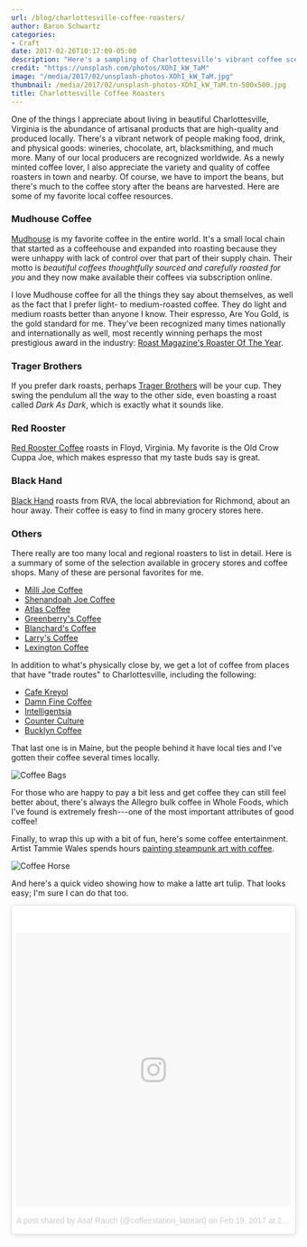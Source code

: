 ```yaml
---
url: /blog/charlottesville-coffee-roasters/
author: Baron Schwartz
categories:
- Craft
date: 2017-02-26T10:17:09-05:00
description: "Here's a sampling of Charlottesville's vibrant coffee scene."
credit: "https://unsplash.com/photos/XOhI_kW_TaM"
image: "/media/2017/02/unsplash-photos-XOhI_kW_TaM.jpg"
thumbnail: /media/2017/02/unsplash-photos-XOhI_kW_TaM.tn-500x500.jpg
title: Charlottesville Coffee Roasters
---
```


One of the things I appreciate about living in beautiful Charlottesville,
Virginia is the abundance of artisanal products that are high-quality and
produced locally. There's a vibrant network of people making food, drink, and
physical goods: wineries, chocolate, art, blacksmithing, and much more. Many of
our local producers are recognized worldwide. As a newly minted coffee lover, I
also appreciate the variety and quality of coffee roasters in town and nearby.
Of course, we have to import the beans, but there's much to the coffee story
after the beans are harvested. Here are some of my favorite local coffee
resources.

<!--more-->

### Mudhouse Coffee

[Mudhouse](http://mudhouse.com/) is my favorite coffee in the entire world. It's
a small local chain that started as a coffeehouse and expanded into roasting
because they were unhappy with lack of control over that part of their supply
chain. Their motto is _beautiful coffees thoughtfully sourced and carefully
roasted for you_ and they now make available their coffees via subscription
online.

I love Mudhouse coffee for all the things they say about themselves, as well as
the fact that I prefer light- to medium-roasted coffee. They do light and medium
roasts better than anyone I know. Their espresso, Are You Gold, is the gold
standard for me. They've been recognized many times nationally and
internationally as well, most recently winning perhaps the most prestigious
award in the industry: [Roast Magazine's Roaster Of The
Year](http://mudhouse.com/mudhouse-named-2017-micro-roaster-year/).

### Trager Brothers

If you prefer dark roasts, perhaps [Trager
Brothers](http://www.tbcroasters.com/) will be your cup. They swing the pendulum
all the way to the other side, even boasting a roast called _Dark As Dark_,
which is exactly what it sounds like.

### Red Rooster

[Red Rooster Coffee](https://redroostercoffee.com/) roasts in Floyd, Virginia.
My favorite is the Old Crow Cuppa Joe, which makes espresso that my taste buds
say is great.

### Black Hand

[Black Hand](http://blackhandcoffeeco.com/) roasts from RVA, the local
abbreviation for Richmond, about an hour away. Their coffee is easy to find in
many grocery stores here.

### Others

There really are too many local and regional roasters to list in detail. Here is
a summary of some of the selection available in grocery stores and coffee shops.
Many of these are personal favorites for me.

- [Milli Joe Coffee](https://www.yelp.com/biz/milli-coffee-roasters-charlottesville)
- [Shenandoah Joe Coffee](http://shenandoahjoe.com/)
- [Atlas Coffee](http://www.atlascoffeecville.com/)
- [Greenberry's Coffee](https://greenberrys.com/)
- [Blanchard's Coffee](https://blanchardscoffee.com/)
- [Larry's Coffee](https://larryscoffee.com/)
- [Lexington Coffee](http://www.lexingtoncoffee.com/)

In addition to what's physically close by, we get a lot of coffee from places
that have "trade routes" to Charlottesville, including the following:

- [Cafe Kreyol](http://www.coffeehunterproject.com/shop/defense-against-the-dark-arts)
- [Damn Fine Coffee](www.damnfinechicago.com/)
- [Intelligentsia](https://www.intelligentsiacoffee.com/)
- [Counter Culture](https://counterculturecoffee.com/)
- [Bucklyn Coffee](http://bucklyncoffee.com/)

That last one is in Maine, but the people behind it have local ties and I've
gotten their coffee several times locally.

![Coffee Bags](/media/2017/02/coffee-bags.jpg)

For those who are happy to pay a bit less and get coffee they can still feel
better about, there's always the Allegro bulk coffee in Whole Foods, which I've
found is extremely fresh---one of the most important attributes of good coffee!

Finally, to wrap this up with a bit of fun, here's some coffee entertainment.
Artist Tammie Wales spends hours [painting steampunk art with coffee](http://www.boredpanda.com/it-takes-hours-to-paint-steampunk-art-using-real-coffee/).

![Coffee Horse](/media/2017/02/coffee-horse.jpg)

And here's a quick video showing how to make a latte art tulip. That looks easy;
I'm sure I can do that too.

<blockquote class="instagram-media" data-instgrm-version="7" style=" background:#FFF; border:0; border-radius:3px; box-shadow:0 0 1px 0 rgba(0,0,0,0.5),0 1px 10px 0 rgba(0,0,0,0.15); margin: 1px; max-width:658px; padding:0; width:99.375%; width:-webkit-calc(100% - 2px); width:calc(100% - 2px);"><div style="padding:8px;"> <div style=" background:#F8F8F8; line-height:0; margin-top:40px; padding:50.0% 0; text-align:center; width:100%;"> <div style=" background:url(data:image/png;base64,iVBORw0KGgoAAAANSUhEUgAAACwAAAAsCAMAAAApWqozAAAABGdBTUEAALGPC/xhBQAAAAFzUkdCAK7OHOkAAAAMUExURczMzPf399fX1+bm5mzY9AMAAADiSURBVDjLvZXbEsMgCES5/P8/t9FuRVCRmU73JWlzosgSIIZURCjo/ad+EQJJB4Hv8BFt+IDpQoCx1wjOSBFhh2XssxEIYn3ulI/6MNReE07UIWJEv8UEOWDS88LY97kqyTliJKKtuYBbruAyVh5wOHiXmpi5we58Ek028czwyuQdLKPG1Bkb4NnM+VeAnfHqn1k4+GPT6uGQcvu2h2OVuIf/gWUFyy8OWEpdyZSa3aVCqpVoVvzZZ2VTnn2wU8qzVjDDetO90GSy9mVLqtgYSy231MxrY6I2gGqjrTY0L8fxCxfCBbhWrsYYAAAAAElFTkSuQmCC); display:block; height:44px; margin:0 auto -44px; position:relative; top:-22px; width:44px;"></div></div><p style=" color:#c9c8cd; font-family:Arial,sans-serif; font-size:14px; line-height:17px; margin-bottom:0; margin-top:8px; overflow:hidden; padding:8px 0 7px; text-align:center; text-overflow:ellipsis; white-space:nowrap;"><a href="https://www.instagram.com/p/BQsJdDVFtRz/" style=" color:#c9c8cd; font-family:Arial,sans-serif; font-size:14px; font-style:normal; font-weight:normal; line-height:17px; text-decoration:none;">A post shared by Asaf Rauch (@coffeestation_latteart)</a> on <time style=" font-family:Arial,sans-serif; font-size:14px; line-height:17px;" datetime="2017-02-19T10:27:45+00:00">Feb 19, 2017 at 2:27am PST</time></p></div></blockquote>
<script async defer src="//platform.instagram.com/en_US/embeds.js"></script>

